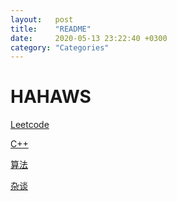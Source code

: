 ```yaml
---
layout:   post
title:    "README"
date:     2020-05-13 23:22:40 +0300
category: "Categories"
---
```


# HAHAWS

[Leetcode](./leetcode.md)

[C++](./cpp.md)

[算法](./2020-05-14-algorithm.md)

[杂谈](./other/other.md)